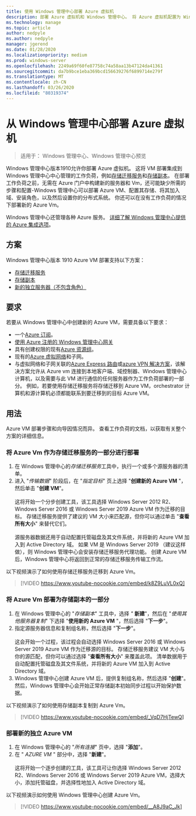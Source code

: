 ```yaml
---
title: 使用 Windows 管理中心部署 Azure 虚拟机
description: 部署 Azure 虚拟机和 Windows 管理中心。 将 Azure 虚拟机配置为 Windows 管理中心托管方案的一部分。
ms.technology: manage
ms.topic: article
author: nedpyle
ms.author: nedpyle
manager: jgerend
ms.date: 01/28/2020
ms.localizationpriority: medium
ms.prod: windows-server
ms.openlocfilehash: 2249a69f60fe87758c74a58aa13b47124da41361
ms.sourcegitcommit: da7b9bce1eba369bcd156639276f6899714e279f
ms.translationtype: MT
ms.contentlocale: zh-CN
ms.lasthandoff: 03/26/2020
ms.locfileid: "80319374"
---
```

# <a name="deploy-azure-virtual-machines-from-within-windows-admin-center"></a>从 Windows 管理中心部署 Azure 虚拟机

>适用于： Windows 管理中心、Windows 管理中心预览

Windows 管理中心版本1910允许你部署 Azure 虚拟机。 这将 VM 部署集成到 Windows 管理中心中心管理的工作负荷，例如[存储迁移服务](../../../storage/storage-migration-service/overview.md)和[存储副本](../../../storage/storage-replica/storage-replica-overview.md)。 在部署工作负荷之前，无需在 Azure 门户中构建新的服务器和 Vm，还可能缺少所需的步骤和配置-Windows 管理中心可以部署 Azure VM、配置其存储、将其加入域、安装角色，以及然后设置你的分布式系统。 你还可以在没有工作负荷的情况下部署新的 Azure Vm。

Windows 管理中心还管理各种 Azure 服务。 [详细了解 Windows 管理中心提供的 Azure 集成选项](../plan/azure-integration-options.md)。

## <a name="scenarios"></a>方案

Windows 管理中心版本 1910 Azure VM 部署支持以下方案：

- [存储迁移服务](../../../storage/storage-migration-service/overview.md)
- [存储副本](../../../storage/storage-replica/storage-replica-overview.md)
- [新的独立服务器（不包含角色）](index.md#extend-on-premises-capacity-with-azure)

## <a name="requirements"></a>要求

若要从 Windows 管理中心中创建新的 Azure VM，需要具备以下要求：

- 一个[Azure 订阅](https://azure.microsoft.com)。
- [使用 Azure 注册的 Windows 管理中心网关](azure-integration.md)
- 具有创建权限的现有[Azure 资源组](https://docs.microsoft.com/azure/azure-resource-manager/management/overview)。
- 现有的[Azure 虚拟网络](https://docs.microsoft.com/azure/virtual-network/virtual-networks-overview)和子网。
- 与虚拟网络和子网关联的[Azure Express 路由](https://azure.microsoft.com/services/expressroute/)或[azure VPN 解决方案](https://azure.microsoft.com/services/vpn-gateway/)，该解决方案允许从 Azure vm 连接到本地客户端、域控制器、Windows 管理中心计算机，以及需要与此 VM 进行通信的任何服务器作为工作负荷部署的一部分。 例如，若要使用存储迁移服务将存储迁移到 Azure VM，orchestrator 计算机和源计算机必须都能联系到要迁移到的目标 Azure VM。

## <a name="usage"></a>用法

Azure VM 部署步骤和向导因情况而异。 查看工作负荷的文档，以获取有关整个方案的详细信息。

### <a name="deploying-azure-vms-as-part-of-storage-migration-service"></a>将 Azure Vm 作为存储迁移服务的一部分进行部署

1. 在 Windows 管理中心的*存储迁移服务*工具中，执行一个或多个源服务器的清单。
2. 进入 "*传输数据*" 阶段后，在 "*指定目标*" 页上选择 "**创建新的 Azure VM** "，然后单击 "**创建 VM**"。<br><br>
这将开始一个分步创建工具，该工具选择 Windows Server 2012 R2、Windows Server 2016 或 Windows Server 2019 Azure VM 作为迁移的目标。 存储迁移服务提供了建议的 VM 大小来匹配源，但你可以通过单击 "**查看所有大小**" 来替代它们。
<br><br>源服务器数据还用于自动配置托管磁盘及其文件系统，并将新的 Azure VM 加入到 Active Directory 域。 如果 VM 是 Windows Server 2019 （建议这样做），则 Windows 管理中心会安装存储迁移服务代理功能。 创建 Azure VM 后，Windows 管理中心将返回到正常的存储迁移服务传输工作流。  

以下视频演示了如何使用存储迁移服务迁移到 Azure Vm。

> [!VIDEO https://www.youtube-nocookie.com/embed/k8Z9LuVL0xQ] 

### <a name="deploying-azure-vms-as-part-of-storage-replica"></a>将 Azure Vm 部署为存储副本的一部分

1. 在 Windows 管理中心的 "*存储副本*" 工具中，选择 *"* **新建**"，然后在 "*使用其他服务器复制*" 下选择 "**使用新的 Azure VM** "，然后选择 "**下一步**"。
2. 指定源服务器信息和复制组名称，然后选择 "**下一步**"。<br><br>
这会开始一个过程，该过程会自动选择 Windows Server 2016 或 Windows Server 2019 Azure VM 作为迁移源的目标。 存储迁移服务建议 VM 大小与你的源匹配，但你可以通过选择 "**查看所有大小**" 来覆盖此项。 清单数据用于自动配置托管磁盘及其文件系统，并将新的 Azure VM 加入到 Active Directory 域。 
3. Windows 管理中心创建 Azure VM 后，提供复制组名称，然后选择 "**创建**"。 然后，Windows 管理中心会开始正常存储副本初始同步过程以开始保护数据。

以下视频演示了如何使用存储副本复制到 Azure Vm。

> [!VIDEO https://www.youtube-nocookie.com/embed/_VqD7HjTewQ] 

### <a name="deploying-a-new-standalone-azure-vm"></a>部署新的独立 Azure VM

1. 在 Windows 管理中心的 "*所有连接*" 页中，选择 "**添加**"。
2. 在 " *AZURE VM* " 部分中，选择 "**新建**"。<br><br> 这将开始一个逐步创建的工具，该工具可让你选择 Windows Server 2012 R2、Windows Server 2016 或 Windows Server 2019 Azure VM，选择大小，添加托管磁盘，并选择性地加入 Active Directory 域。

以下视频演示如何使用 Windows 管理中心创建 Azure Vm。

> [!VIDEO https://www.youtube-nocookie.com/embed/__A8J9aC_Jk] 
